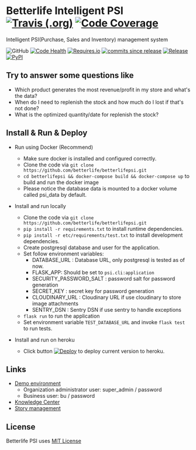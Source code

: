 
# Betterlife Intelligent PSI  [![Travis (.org)](https://img.shields.io/travis/com/betterlife/betterlifepsi.svg?logo=travis&style=flat-square)](https://travis-ci.com/betterlife/betterlifepsi) [![Code Coverage](https://img.shields.io/codecov/c/github/betterlife/betterlifepsi.svg?label=Coverage&style=flat-square)](http://codecov.io/github/betterlife/betterlifepsi?branch=master)

Intelligent PSI(Purchase, Sales and Inventory) management system

![GitHub](https://img.shields.io/github/license/mashape/apistatus.svg?style=flat-square)
[![Code Health](https://landscape.io/github/betterlife/betterlifepsi/master/landscape.svg?style=flat-square)](https://landscape.io/github/betterlife/betterlifepsi/master)
[![Requires.io](https://img.shields.io/requires/github/betterlife/betterlifepsi.svg?style=flat-square)](https://requires.io/github/betterlife/betterlifepsi/requirements/?branch=master)
[![commits since release](https://img.shields.io/github/commits-since/betterlife/betterlifepsi/V0.6.7.svg?style=flat-square)](http://github.com/betterlife/betterlifepsi/releases)
[![Release](https://img.shields.io/github/release/betterlife/betterlifepsi.svg?style=flat-square)](http://github.com/betterlife/betterlifepsi/releases) 
[![PyPI](https://img.shields.io/pypi/v/betterlifepsi.svg?style=flat-square)](https://pypi.org/project/betterlifepsi/)


## Try to answer some questions like

  - Which product generates the most revenue/profit in my store and what's the data?
  - When do I need to replenish the stock and how much do I lost if that's not done?
  - What is the optimized quantity/date for replenish the stock?
  
## Install & Run & Deploy  

  - Run using Docker (Recommend)

    * Make sure docker is installed and configured correctly. 
    * Clone the code via `git clone https://github.com/betterlife/betterlifepsi.git`
    * `cd betterlifepsi && docker-compose build && docker-compose up` to build and run the docker image
    * Please notice the database data is mounted to a docker volume called psi_data by default.

  - Install and run locally
    * Clone the code via `git clone https://github.com/betterlife/betterlifepsi.git`
    * `pip install -r requirements.txt` to install runtime dependencies.
    * `pip install -r etc/requirements/test.txt` to install development dependencies.
    * Create postgresql database and user for the application.
    * Set follow environment variables:
      * DATABASE_URL : Database URL, only postgresql is tested as of now.
      * FLASK_APP: Should be set to `psi.cli:application`
      * SECURITY_PASSWORD_SALT : password salt for password generation
      * SECRET_KEY : secret key for password generation
      * CLOUDINARY_URL : Cloudinary URL if use cloudinary to store image attachments
      * SENTRY_DSN : Sentry DSN if use sentry to handle exceptions 
    * `flask run` to run the application
    * Set environment variable `TEST_DATABASE_URL` and invoke `flask test` to run tests.

  - Install and run on heroku
    * Click button [![Deploy](https://img.shields.io/badge/Heroku-Deploy-brightgreen.svg?style=flat-square)](https://heroku.com/deploy)  to deploy current version to heroku.

## Links

  - [Demo environment](https://psi-dev.herokuapp.com/)
    - Organization administrator user: super_admin / password
    - Business user: bu / password
  - [Knowledge Center](https://github.com/betterlife/psi/wiki)    
  - [Story management](https://betterlife.atlassian.net)

## License    
Betterlife PSI uses [MIT License](https://github.com/betterlife/flask-psi/blob/master/LICENSE)

